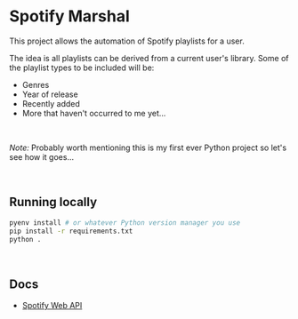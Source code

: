 # Spotify Marshal
This project allows the automation of Spotify playlists for a user.

The idea is all playlists can be derived from a current user's library. Some of the playlist types to be included will be:
- Genres
- Year of release
- Recently added
- More that haven't occurred to me yet...

<br>

*Note:*
Probably worth mentioning this is my first ever Python project so let's see how it goes...

<br>

## Running locally
```sh
pyenv install # or whatever Python version manager you use
pip install -r requirements.txt
python .
```

<br>

## Docs
- [Spotify Web API](https://developer.spotify.com/documentation/web-api)